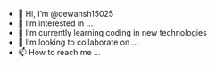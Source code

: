 - 👋 Hi, I’m @dewansh15025
- 👀 I’m interested in ...
- 🌱 I’m currently learning coding in new technologies
- 💞️ I’m looking to collaborate on ...
- 📫 How to reach me ...

<!---
dewansh15025/dewansh15025 is a ✨ special ✨ repository because its `README.md` (this file) appears on your GitHub profile.
You can click the Preview link to take a look at your changes.
--->

